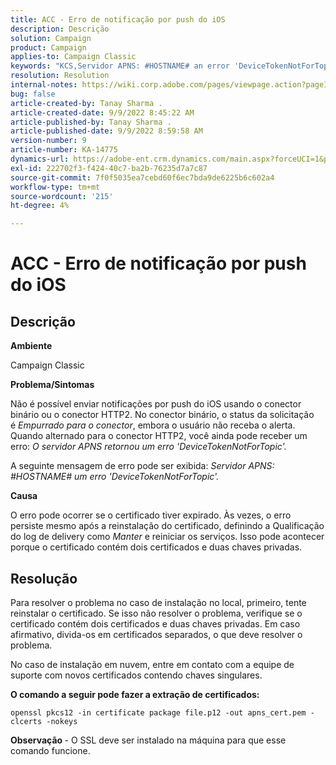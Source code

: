 ```yaml
---
title: ACC - Erro de notificação por push do iOS
description: Descrição
solution: Campaign
product: Campaign
applies-to: Campaign Classic
keywords: "KCS,Servidor APNS: #HOSTNAME# an error 'DeviceTokenNotForTopic'"
resolution: Resolution
internal-notes: https://wiki.corp.adobe.com/pages/viewpage.action?pageId=1334124733
bug: false
article-created-by: Tanay Sharma .
article-created-date: 9/9/2022 8:45:22 AM
article-published-by: Tanay Sharma .
article-published-date: 9/9/2022 8:59:58 AM
version-number: 9
article-number: KA-14775
dynamics-url: https://adobe-ent.crm.dynamics.com/main.aspx?forceUCI=1&pagetype=entityrecord&etn=knowledgearticle&id=77b943bc-1b30-ed11-9db1-002248086735
exl-id: 222702f3-f424-40c7-ba2b-76235d7a7c87
source-git-commit: 7f0f5035ea7cebd60f6ec7bda9de6225b6c602a4
workflow-type: tm+mt
source-wordcount: '215'
ht-degree: 4%

---
```


# ACC - Erro de notificação por push do iOS

## Descrição




<b>Ambiente</b>



Campaign Classic



<b>Problema/Sintomas</b>



Não é possível enviar notificações por push do iOS usando o conector binário ou o conector HTTP2. No conector binário, o status da solicitação é *Empurrado para o conector*, embora o usuário não receba o alerta. Quando alternado para o conector HTTP2, você ainda pode receber um erro: *O servidor APNS retornou um erro &#39;DeviceTokenNotForTopic&#39;.*



A seguinte mensagem de erro pode ser exibida: *Servidor APNS: #HOSTNAME# um erro &#39;DeviceTokenNotForTopic&#39;.*



<b>Causa</b>



O erro pode ocorrer se o certificado tiver expirado. Às vezes, o erro persiste mesmo após a reinstalação do certificado, definindo a Qualificação do log de delivery como *Manter* e reiniciar os serviços. Isso pode acontecer porque o certificado contém dois certificados e duas chaves privadas.










## Resolução


Para resolver o problema no caso de instalação no local, primeiro, tente reinstalar o certificado. Se isso não resolver o problema, verifique se o certificado contém dois certificados e duas chaves privadas. Em caso afirmativo, divida-os em certificados separados, o que deve resolver o problema.

No caso de instalação em nuvem, entre em contato com a equipe de suporte com novos certificados contendo chaves singulares.



<b>O comando a seguir pode fazer a extração de certificados:</b>

```
openssl pkcs12 -in certificate package file.p12 -out apns_cert.pem -clcerts -nokeys
```




<b>Observação </b>- O SSL deve ser instalado na máquina para que esse comando funcione.
